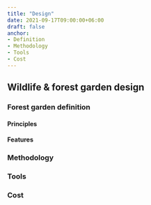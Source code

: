 ```yaml
---
title: "Design"
date: 2021-09-17T09:00:00+06:00
draft: false
anchor:
- Definition
- Methodology
- Tools
- Cost
---
```


## Wildlife & forest garden design

### Forest garden definition



#### Principles


#### Features


### Methodology

### Tools

### Cost
